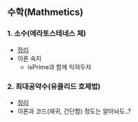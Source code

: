 ## 수학(Mathmetics)

### 1. 소수(에라토스테네스 체)
- [정리](https://github.com/ssu18/TIL/blob/main/Problem%20Solving/Inflearn/Array/P5.md)
- 이론 숙지
  - isPrime과 함께 익혀두자

### 2. 최대공약수(유클리드 호제법)
- [정리](https://github.com/ssu18/TIL/blob/main/Problem%20Solving/Coplit/%EC%88%98%ED%95%99/%5B%EC%9C%A0%ED%81%B4%EB%A6%AC%EB%93%9C%20%ED%98%B8%EC%A0%9C%EB%B2%95%5D%20%EB%B9%BC%EB%B9%BC%EB%A1%9C%20%EB%8D%B0%EC%9D%B4.md)
- 이론과 코드(재귀, 간단함) 정도는 알아놔도..?